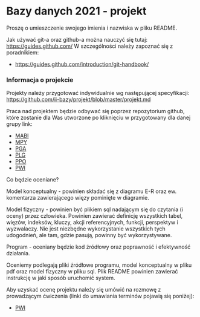# Bazy danych 2021 - projekt

Proszę o umieszczenie swojego imienia i nazwiska w pliku README.

Jak używać git-a oraz github-a można nauczyć się tutaj: https://guides.github.com/ W szczególności należy zapoznać się z poradnikiem:
- https://guides.github.com/introduction/git-handbook/


### Informacja o projekcie

Projekty należy przygotować indywidualnie wg następującej specyfikacji: https://github.com/ii-bazy/projekt/blob/master/projekt.md

Praca nad projektem będzie odbywać się poprzez repozytorium github, które zostanie dla Was utworzone po kliknięciu w przygotowany dla danej grupy link:
- [MABI](https://classroom.github.com/a/_5RzWuK_)
- [MPY](https://classroom.github.com/a/koXSv4jy)
- [PGA](https://classroom.github.com/a/oc8rHu8F)
- [PLG](https://classroom.github.com/a/mL4FQCsX)
- [PPO](https://classroom.github.com/a/u8_Rwfx1)
- [PWI](https://classroom.github.com/a/qXZ_B_B5)

Co będzie oceniane?

Model konceptualny - powinien składać się z diagramu E-R oraz ew. komentarza zawierającego więzy pominięte w diagramie.

Model fizyczny - powinien być plikiem sql nadającym się do czytania (i oceny) przez człowieka. Powinien zawierać definicję wszystkich tabel, więzów, indeksów, kluczy, akcji referencyjnych, funkcji, perspektyw i wyzwalaczy. Nie jest niezbędne wykorzystanie wszystkich tych udogodnień, ale tam, gdzie pasują, powinny być wykorzystywane.

Program - oceniany będzie kod źródłowy oraz poprawność i efektywność działania.

Oceniemy podlegają pliki źródłowe programu, model konceptualny w pliku pdf oraz model fizyczny w pliku sql. Plik README powinien zawierać instrukcję w jaki sposób uruchomić system.

Aby uzyskać ocenę projektu należy się umówić na rozmowę z prowadzącym ćwiczenia (linki do umawiania terminów pojawią się poniżej):
- [PWI](https://skos.ii.uni.wroc.pl/mod/choice/view.php?id=23542)

